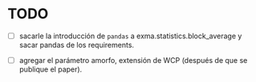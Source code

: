 # TODO
- [ ] sacarle la introducción de `pandas` a exma.statistics.block_average y sacar
      pandas de los requirements.

- [ ] agregar el parámetro amorfo, extensión de WCP (después de que se publique el
      paper).
